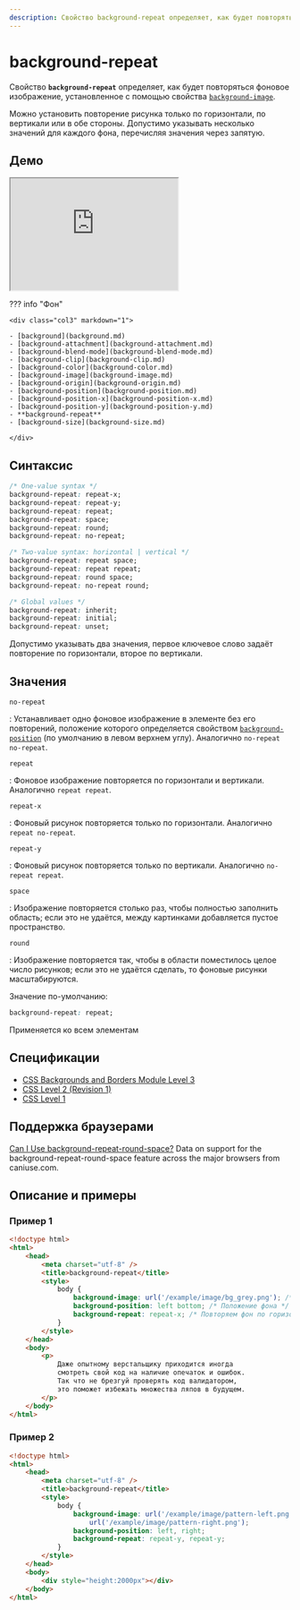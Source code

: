 ```yaml
---
description: Свойство background-repeat определяет, как будет повторяться фоновое изображение, установленное с помощью свойства background-image
---
```


# background-repeat

Свойство **`background-repeat`** определяет, как будет повторяться фоновое изображение, установленное с помощью свойства [`background-image`](background-image.md).

Можно установить повторение рисунка только по горизонтали, по вертикали или в обе стороны. Допустимо указывать несколько значений для каждого фона, перечисляя значения через запятую.

## Демо

<iframe class="interactive is-default-height" height="200" src="https://interactive-examples.mdn.mozilla.net/pages/css/background-repeat.html" title="MDN Web Docs Interactive Example" loading="lazy" data-readystate="complete"></iframe>

??? info "Фон"

    <div class="col3" markdown="1">

    - [background](background.md)
    - [background-attachment](background-attachment.md)
    - [background-blend-mode](background-blend-mode.md)
    - [background-clip](background-clip.md)
    - [background-color](background-color.md)
    - [background-image](background-image.md)
    - [background-origin](background-origin.md)
    - [background-position](background-position.md)
    - [background-position-x](background-position-x.md)
    - [background-position-y](background-position-y.md)
    - **background-repeat**
    - [background-size](background-size.md)

    </div>

## Синтаксис

```css
/* One-value syntax */
background-repeat: repeat-x;
background-repeat: repeat-y;
background-repeat: repeat;
background-repeat: space;
background-repeat: round;
background-repeat: no-repeat;

/* Two-value syntax: horizontal | vertical */
background-repeat: repeat space;
background-repeat: repeat repeat;
background-repeat: round space;
background-repeat: no-repeat round;

/* Global values */
background-repeat: inherit;
background-repeat: initial;
background-repeat: unset;
```

Допустимо указывать два значения, первое ключевое слово задаёт повторение по горизонтали, второе по вертикали.

## Значения

`no-repeat`

: Устанавливает одно фоновое изображение в элементе без его повторений, положение которого определяется свойством [`background-position`](background-position.md) (по умолчанию в левом верхнем углу). Аналогично `no-repeat no-repeat`.

`repeat`

: Фоновое изображение повторяется по горизонтали и вертикали. Аналогично `repeat repeat`.

`repeat-x`

: Фоновый рисунок повторяется только по горизонтали. Аналогично `repeat no-repeat`.

`repeat-y`

: Фоновый рисунок повторяется только по вертикали. Аналогично `no-repeat repeat`.

`space`

: Изображение повторяется столько раз, чтобы полностью заполнить область; если это не удаётся, между картинками добавляется пустое пространство.

`round`

: Изображение повторяется так, чтобы в области поместилось целое число рисунков; если это не удаётся сделать, то фоновые рисунки масштабируются.

Значение по-умолчанию:

```css
background-repeat: repeat;
```

Применяется ко всем элементам

## Спецификации

-   [CSS Backgrounds and Borders Module Level 3](http://dev.w3.org/csswg/css3-background/#the-background-repeat)
-   [CSS Level 2 (Revision 1)](http://www.w3.org/TR/CSS2/colors.html#propdef-background-repeat)
-   [CSS Level 1](http://www.w3.org/TR/CSS1/#background-repeat)

## Поддержка браузерами

<p class="ciu_embed" data-feature="background-repeat-round-space" data-periods="future_1,current,past_1,past_2">
  <a href="http://caniuse.com/#feat=background-repeat-round-space">Can I Use background-repeat-round-space?</a> Data on support for the background-repeat-round-space feature across the major browsers from caniuse.com.
</p>

## Описание и примеры

### Пример 1

```html
<!doctype html>
<html>
    <head>
        <meta charset="utf-8" />
        <title>background-repeat</title>
        <style>
            body {
                background-image: url('/example/image/bg_grey.png'); /* Путь к фоновому рисунку */
                background-position: left bottom; /* Положение фона */
                background-repeat: repeat-x; /* Повторяем фон по горизонтали */
            }
        </style>
    </head>
    <body>
        <p>
            Даже опытному верстальщику приходится иногда
            смотреть свой код на наличие опечаток и ошибок.
            Так что не брезгуй проверять код валидатором,
            это поможет избежать множества ляпов в будущем.
        </p>
    </body>
</html>
```

### Пример 2

```html
<!doctype html>
<html>
    <head>
        <meta charset="utf-8" />
        <title>background-repeat</title>
        <style>
            body {
                background-image: url('/example/image/pattern-left.png'),
                    url('/example/image/pattern-right.png');
                background-position: left, right;
                background-repeat: repeat-y, repeat-y;
            }
        </style>
    </head>
    <body>
        <div style="height:2000px"></div>
    </body>
</html>
```

